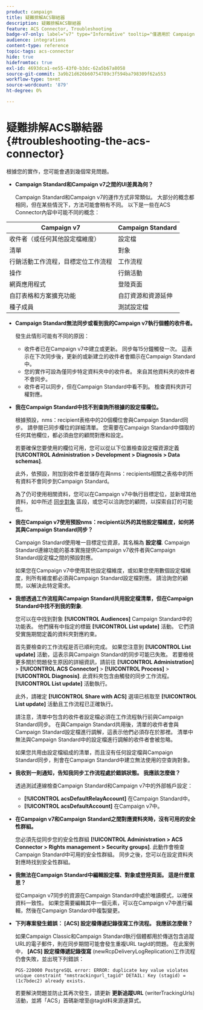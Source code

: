 ```yaml
---
product: campaign
title: 疑難排解ACS聯結器
description: 疑難排解ACS聯結器
feature: ACS Connector, Troubleshooting
badge-v7-only: label="v7" type="Informative" tooltip="僅適用於 Campaign Classic v7"
audience: integrations
content-type: reference
topic-tags: acs-connector
hide: true
hidefromtoc: true
exl-id: 4693dca1-ee55-43f0-b3dc-62a5b67a8058
source-git-commit: 3a9b21d626b60754789c3f594ba798309f62a553
workflow-type: tm+mt
source-wordcount: '879'
ht-degree: 0%

---
```


# 疑難排解ACS聯結器{#troubleshooting-the-acs-connector}



根據您的實作，您可能會遇到幾個常見問題。

* **Campaign Standard和Campaign v7之間的UI差異為何？**

  Campaign Standard和Campaign v7的運作方式非常類似。 大部分的概念都相同，但在某些情況下，方法可能會稍有不同。 以下是一些在ACS Connector內容中可能不同的概念：

<table> 
 <thead> 
  <tr> 
   <th> Campaign v7<br /> </th> 
   <th> Campaign Standard<br /> </th> 
  </tr> 
 </thead> 
 <tbody> 
  <tr> 
   <td> 收件者（或任何其他設定檔維度）<br /> </td> 
   <td> 設定檔<br /> </td> 
  </tr> 
  <tr> 
   <td> 清單<br /> </td> 
   <td> 對象<br /> </td> 
  </tr> 
  <tr> 
   <td> 行銷活動工作流程，目標定位工作流程<br /> </td> 
   <td> 工作流程<br /> </td> 
  </tr> 
  <tr> 
   <td> 操作<br /> </td> 
   <td> 行銷活動<br /> </td> 
  </tr> 
  <tr> 
   <td> 網頁應用程式<br /> </td> 
   <td> 登陸頁面<br /> </td> 
  </tr> 
  <tr> 
   <td> 自訂表格和方案擴充功能<br /> </td> 
   <td> 自訂資源和資源延伸<br /> </td> 
  </tr> 
  <tr> 
   <td> 種子成員<br /> </td> 
   <td> 測試設定檔<br /> </td> 
  </tr> 
 </tbody> 
</table>

* **Campaign Standard無法同步或看到我的Campaign v7執行個體的收件者。**

  發生此情形可能有不同的原因：

   * 收件者已在Campaign v7中建立或更新。 同步每15分鐘觸發一次。 這表示在下次同步後，更新的或新建立的收件者會顯示在Campaign Standard中。
   * 您的實作可設為僅同步特定資料夾中的收件者。 來自其他資料夾的收件者不會同步。
   * 收件者可以同步，但在Campaign Standard中看不到。 檢查資料夾許可權對應。

* **我在Campaign Standard中找不到查詢所根據的設定檔欄位。**

  根據預設，nms：recipient表格中的20個欄位會與Campaign Standard同步。 請參閱已同步欄位的詳細清單。 您需要在Campaign Standard中擷取的任何其他欄位，都必須由您的顧問對應和設定。

  若要確保您要使用的欄位可用，您可以從以下位置檢查設定檔資源定義 **[!UICONTROL Administration > Development > Diagnosis > Data schemas]**.

  此外，依預設，附加到收件者並儲存在與nms：recipients相關之表格中的所有資料不會同步到Campaign Standard。

  為了仍可使用相關資料，您可以在Campaign v7中執行目標定位，並新增其他資料，如中所述 [同步對象](../../integrations/using/synchronizing-audiences.md) 區段，或您可以洽詢您的顧問，以探索自訂的可能性。

* **我在Campaign v7使用預設nms：recipient以外的其他設定檔維度，如何將其與Campaign Standard同步？**

  Campaign Standard使用唯一目標定位資源，其名稱為 **設定檔**. Campaign Standard連線功能的基本實施提供Campaign v7收件者與Campaign Standard設定檔之間的預設對應。

  如果您在Campaign v7中使用其他設定檔維度，或如果您使用數個設定檔維度，則所有維度都必須與Campaign Standard設定檔對應。 請洽詢您的顧問，以解決此特定需求。

* **我想透過工作流程與Campaign Standard共用設定檔清單，但在Campaign Standard中找不到我的對象**.

  您可以在中找到對象 **[!UICONTROL Audiences]** Campaign Standard中的功能表。 他們擁有中指定的標籤 **[!UICONTROL List update]** 活動。 它們須受實施期間定義的資料夾對應約束。

  首先要檢查的工作流程是否已順利完成。 如果您注意到 **[!UICONTROL List update]** 活動，這表示與Campaign Standard的同步可能已失敗。 若要檢視更多關於問題發生原因的詳細資訊，請前往 **[!UICONTROL Administration]** > **[!UICONTROL ACS Connector]** > **[!UICONTROL Process]** > **[!UICONTROL Diagnosis]**. 此資料夾包含由觸發的同步工作流程。 **[!UICONTROL List update]** 活動執行。

  此外，請確定 **[!UICONTROL Share with ACS]** 選項已核取至 **[!UICONTROL List update]** 活動且工作流程已正確執行。

  請注意，清單中包含的收件者設定檔必須在工作流程執行前與Campaign Standard同步。 在與Campaign Standard共用後，清單的收件者會與Campaign Standard設定檔進行調解，這表示他們必須存在於那裡。 清單中無法與Campaign Standard中的設定檔進行調解的收件者會被忽略。

  如果您共用由設定檔組成的清單，而且沒有任何設定檔與Campaign Standard同步，則會在Campaign Standard中建立無法使用的空查詢對象。

* **我收到一則通知，告知我同步工作流程處於錯誤狀態。 我應該怎麼做？**

  透過測試連線檢查Campaign Standard和Campaign v7中的外部帳戶設定：

   * **[!UICONTROL acsDefaultRelayAccount]** 在Campaign Standard中。
   * **[!UICONTROL acsDefaultAccount]** 在Campaign v7中。

* **在Campaign v7和Campaign Standard之間對應資料夾時，沒有可用的安全性群組。**

  您必須先從同步您的安全性群組 **[!UICONTROL Administration > ACS Connector > Rights management > Security groups]**. 此動作會檢查Campaign Standard中可用的安全性群組。 同步之後，您可以在設定資料夾對應時找到安全性群組。

* **我無法在Campaign Standard中編輯設定檔、對象或登陸頁面。 這是什麼意思？**

  從Campaign v7同步的資源在Campaign Standard中處於唯讀模式，以確保資料一致性。 如果您需要編輯其中一個元素，可以在Campaign v7中進行編輯，然後在Campaign Standard中複製變更。

* **下列專案發生錯誤： [ACS] 設定檔傳遞記錄復寫工作流程。 我應該怎麼做？**

  如果Campaign Classic和Campaign Standard執行個體都用於傳送包含追蹤URL的電子郵件，則在同步期間可能會發生重複URL tagId的問題。 在此案例中， **[ACS] 設定檔傳遞記錄復寫** (newRcpDeliveryLogReplication)工作流程仍會失敗，並出現下列錯誤：

  ```PGS-220000 PostgreSQL error: ERROR: duplicate key value violates unique constraint "nmstrackingurl_tagid" DETAIL: Key (stagid) = (1c7bdec2) already exists.```

  若要解決問題並防止其再次發生，請更新 **更新追蹤URL** (writerTrackingUrls)活動，並將「ACS」首碼新增至@tagId料來源運算式。
